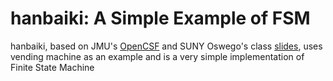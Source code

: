 # hanbaiki: A Simple Example of FSM

hanbaiki, based on JMU's [OpenCSF](https://w3.cs.jmu.edu/kirkpams/OpenCSF/Books/csf/html/StateModelImplementation.html) and SUNY Oswego's class [slides](http://www.cs.oswego.edu/~wender/Classes/221/Slides/vending-machine.pdf), uses vending machine as an example and is a very simple implementation of Finite State Machine
